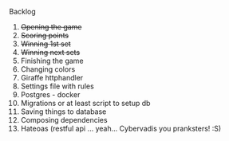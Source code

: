 Backlog

1. ~~Opening the game~~
2. ~~Scoring points~~
3. ~~Winning 1st set~~
4. ~~Winning next sets~~
5. Finishing the game
6. Changing colors
7. Giraffe httphandler
8. Settings file with rules
9. Postgres - docker
10. Migrations or at least script to setup db
11. Saving things to database
12. Composing dependencies
13. Hateoas (restful api ... yeah... Cybervadis you pranksters! :S)
